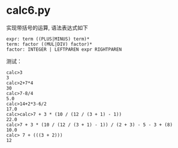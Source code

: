 
# calc6.py

实现带括号的运算, 语法表达式如下

```shell script
expr: term ((PLUS|MINUS) term)*
term: factor ((MUL|DIV) factor)*
factor: INTEGER | LEFTPAREN expr RIGHTPAREN
```

测试：
```shell script
calc>3
3
calc>2+7*4
30
calc>7-8/4
5.0
calc>14+2*3-6/2
17.0
calc>calc>7 + 3 * (10 / (12 / (3 + 1) - 1))
22.0
calc>7 + 3 * (10 / (12 / (3 + 1) - 1)) / (2 + 3) - 5 - 3 + (8)
10.0
calc> 7 + (((3 + 2)))
12
```


